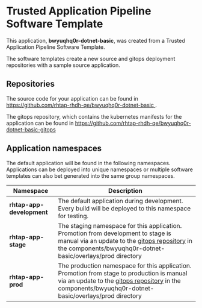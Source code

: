 # Trusted Application Pipeline Software Template

This application, **bwyuqhq0r-dotnet-basic**, was created from a Trusted Application Pipeline Software Template.

The software templates create a new source and gitops deployment repositories with a sample source application. 

## Repositories

The source code for your application can be found in [https://github.com/rhtap-rhdh-qe/bwyuqhq0r-dotnet-basic ](https://github.com/rhtap-rhdh-qe/bwyuqhq0r-dotnet-basic ).
 
The gitops repository, which contains the kubernetes manifests for the application can be found in 
[https://github.com/rhtap-rhdh-qe/bwyuqhq0r-dotnet-basic-gitops ](https://github.com/rhtap-rhdh-qe/bwyuqhq0r-dotnet-basic-gitops ) 

## Application namespaces 

The default application will be found in the following namespaces. Applications can be deployed into unique namespaces or multiple software templates can also bet generated into the same group namespaces.  

|  Namespace   |  Description   |  
| -------- | -------- |   
| **rhtap-app-development** | The default application during development. Every build will be deployed to this namespace for testing. | 
| **rhtap-app-stage** | The staging namespace for this application. Promotion from development to stage is manual via an update to the [gitops repository](https://github.com/rhtap-rhdh-qe/bwyuqhq0r-dotnet-basic-gitops ) in the components/bwyuqhq0r-dotnet-basic/overlays/prod directory |  
| **rhtap-app-prod** | The production namespace for this application. Promotion from stage to production is manual via an update to the [gitops repository](https://github.com/rhtap-rhdh-qe/bwyuqhq0r-dotnet-basic-gitops ) in the components/bwyuqhq0r-dotnet-basic/overlays/prod directory | 